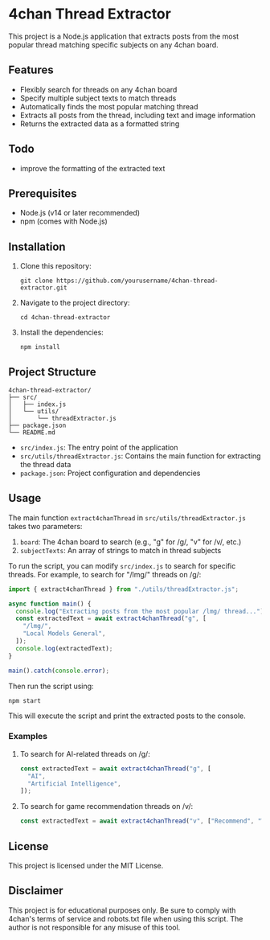 # 4chan Thread Extractor

This project is a Node.js application that extracts posts from the most popular thread matching specific subjects on any 4chan board.

## Features

- Flexibly search for threads on any 4chan board
- Specify multiple subject texts to match threads
- Automatically finds the most popular matching thread
- Extracts all posts from the thread, including text and image information
- Returns the extracted data as a formatted string

## Todo

- improve the formatting of the extracted text

## Prerequisites

- Node.js (v14 or later recommended)
- npm (comes with Node.js)

## Installation

1. Clone this repository:
   ```
   git clone https://github.com/yourusername/4chan-thread-extractor.git
   ```
2. Navigate to the project directory:
   ```
   cd 4chan-thread-extractor
   ```
3. Install the dependencies:
   ```
   npm install
   ```

## Project Structure

```
4chan-thread-extractor/
├── src/
│   ├── index.js
│   └── utils/
│       └── threadExtractor.js
├── package.json
└── README.md
```

- `src/index.js`: The entry point of the application
- `src/utils/threadExtractor.js`: Contains the main function for extracting the thread data
- `package.json`: Project configuration and dependencies

## Usage

The main function `extract4chanThread` in `src/utils/threadExtractor.js` takes two parameters:

1. `board`: The 4chan board to search (e.g., "g" for /g/, "v" for /v/, etc.)
2. `subjectTexts`: An array of strings to match in thread subjects

To run the script, you can modify `src/index.js` to search for specific threads. For example, to search for "/lmg/" threads on /g/:

```javascript
import { extract4chanThread } from "./utils/threadExtractor.js";

async function main() {
  console.log("Extracting posts from the most popular /lmg/ thread...");
  const extractedText = await extract4chanThread("g", [
    "/lmg/",
    "Local Models General",
  ]);
  console.log(extractedText);
}

main().catch(console.error);
```

Then run the script using:

```
npm start
```

This will execute the script and print the extracted posts to the console.

### Examples

1. To search for AI-related threads on /g/:

   ```javascript
   const extractedText = await extract4chanThread("g", [
     "AI",
     "Artificial Intelligence",
   ]);
   ```

2. To search for game recommendation threads on /v/:
   ```javascript
   const extractedText = await extract4chanThread("v", ["Recommend", "WAYRPG"]);
   ```

## License

This project is licensed under the MIT License.

## Disclaimer

This project is for educational purposes only. Be sure to comply with 4chan's terms of service and robots.txt file when using this script. The author is not responsible for any misuse of this tool.
